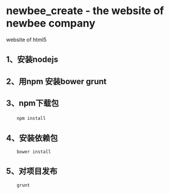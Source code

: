 # newbee_create - the website of newbee company

website of html5

##	1、安装nodejs</p>
##	2、用npm 安装bower grunt</p>
##	3、npm下载包</p>
```
	npm install
```
##	4、安装依赖包
```
	bower install
```
##	5、对项目发布
```
	grunt
```
